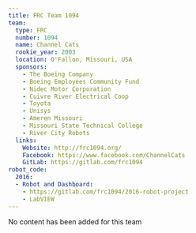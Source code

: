 ```yaml
---
title: FRC Team 1094
team:
  type: FRC
  number: 1094
  name: Channel Cats
  rookie_year: 2003
  location: O'Fallon, Missouri, USA
  sponsors:
    - The Boeing Company
    - Boeing Employees Community Fund
    - Nidec Motor Corporation
    - Cuivre River Electrical Coop
    - Toyota
    - Unisys
    - Ameren Missouri
    - Missouri State Technical College
    - River City Robots
  links:
    Website: http://frc1094.org/
    Facebook: https://www.facebook.com/ChannelCats
    GitLab: https://gitlab.com/frc1094
robot_code:
  2016:
  - Robot and Dashboard:
    - https://gitlab.com/frc1094/2016-robot-project
    - LabVIEW
---
```

No content has been added for this team
